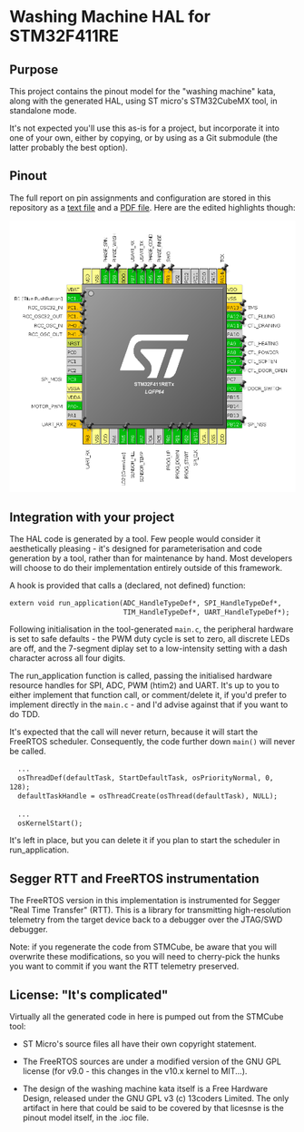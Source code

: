 # Washing Machine HAL for STM32F411RE

## Purpose

This project contains the pinout model for the "washing machine" kata,
along with the generated HAL, using ST micro's STM32CubeMX tool, in
standalone mode.

It's not expected you'll use this as-is for a project, but incorporate
it into one of your own, either by copying, or by using as a Git
submodule (the latter probably the best option).

## Pinout

The full report on pin assignments and configuration are stored in
this repository as a [text file](nucleo-f411re.txt) and a [PDF
file](nucleo-f411re.pdf). Here are the edited highlights though:

![pinout](pinout_image.png)

## Integration with your project

The HAL code is generated by a tool. Few people would consider it
aesthetically pleasing - it's designed for parameterisation and code
generation by a tool, rather than for maintenance by hand. Most
developers will choose to do their implementation entirely outside of
this framework.

A hook is provided that calls a (declared, not defined) function:

```
extern void run_application(ADC_HandleTypeDef*, SPI_HandleTypeDef*,
                            TIM_HandleTypeDef*, UART_HandleTypeDef*);
```

Following initialisation in the tool-generated `main.c`, the
peripheral hardware is set to safe defaults - the PWM duty cycle is
set to zero, all discrete LEDs are off, and the 7-segment diplay set
to a low-intensity setting with a dash character across all four
digits.

The run_application function is called, passing the initialised
hardware resource handles for SPI, ADC, PWM (htim2) and UART. It's up
to you to either implement that function call, or comment/delete it,
if you'd prefer to implement directly in the `main.c` - and I'd advise
against that if you want to do TDD.

It's expected that the call will never return, because it will start
the FreeRTOS scheduler. Consequently, the code further down `main()`
will never be called.

```
  ...
  osThreadDef(defaultTask, StartDefaultTask, osPriorityNormal, 0, 128);
  defaultTaskHandle = osThreadCreate(osThread(defaultTask), NULL);

  ...
  osKernelStart();
```

It's left in place, but you can delete it if you plan to start the
scheduler in run_application.

## Segger RTT and FreeRTOS instrumentation

The FreeRTOS version in this implementation is instrumented for Segger
"Real Time Transfer" (RTT). This is a library for transmitting
high-resolution telemetry from the target device back to a debugger
over the JTAG/SWD debugger.

Note: if you regenerate the code from STMCube, be aware that you will
overwrite these modifications, so you will need to cherry-pick the
hunks you want to commit if you want the RTT telemetry preserved.

## License: "It's complicated"

Virtually all the generated code in here is pumped out from the
STMCube tool:

- ST Micro's source files all have their own copyright statement.

- The FreeRTOS sources are under a modified version of the GNU GPL
  license (for v9.0 - this changes in the v10.x kernel to
  MIT...).

- The design of the washing machine kata itself is a Free Hardware
  Design, released under the GNU GPL v3 (c) 13coders Limited. The only
  artifact in here that could be said to be covered by that licesnse
  is the pinout model itself, in the .ioc file.

